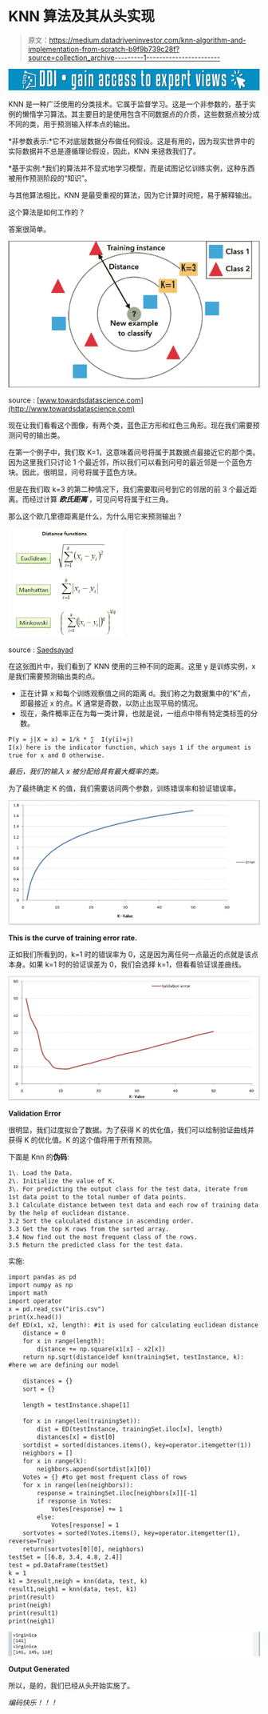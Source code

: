 # KNN 算法及其从头实现

> 原文：<https://medium.datadriveninvestor.com/knn-algorithm-and-implementation-from-scratch-b9f9b739c28f?source=collection_archive---------1----------------------->

[![](img/3115832cdb6864951931328cb78fd49f.png)](http://www.track.datadriveninvestor.com/1B9E)

KNN 是一种广泛使用的分类技术。它属于监督学习。这是一个非参数的，基于实例的懒惰学习算法。其主要目的是使用包含不同数据点的介质，这些数据点被分成不同的类，用于预测输入样本点的输出。

*非参数表示:*它不对底层数据分布做任何假设。这是有用的，因为现实世界中的实际数据并不总是遵循理论假设，因此，KNN 来拯救我们了。

*基于实例:*我们的算法并不显式地学习模型，而是试图记忆训练实例，这种东西被用作预测阶段的“知识”。

与其他算法相比，KNN 是最受重视的算法，因为它计算时间短，易于解释输出。

这个算法是如何工作的？

答案很简单。

![](img/fe2b0584d11f9135343ed18ccd923f7a.png)

source : [www.towardsdatascience.com](http://www.towardsdatascience.com)

现在让我们看看这个图像，有两个类，蓝色正方形和红色三角形。现在我们需要预测问号的输出类。

在第一个例子中，我们取 K=1，这意味着问号将属于其数据点最接近它的那个类。因为这里我们只讨论 1 个最近邻，所以我们可以看到问号的最近邻是一个蓝色方块。因此，很明显，问号将属于蓝色方块。

但是在我们取 k=3 的第二种情况下，我们需要取问号到它的邻居的前 3 个最近距离。而经过计算 ***欧氏距离*** ，可见问号将属于红三角。

那么这个欧几里德距离是什么，为什么用它来预测输出？

![](img/a5715ace709533d1366dd3d9a49e03bc.png)

source : [Saedsayad](http://www.saedsayad.com)

在这张图片中，我们看到了 KNN 使用的三种不同的距离。这里 y 是训练实例，x 是我们需要预测输出类的点。

*   正在计算 x 和每个训练观察值之间的距离 d。我们称之为数据集中的“K”点，即最接近 x 的点。K 通常是奇数，以防止出现平局的情况。
*   现在，条件概率正在为每一类计算，也就是说，一组点中带有特定类标签的分数。

```
P(y = j|X = x) = 1/k * ∑  I(y(i)=j)
I(x) here is the indicator function, which says 1 if the argument is true for x and 0 otherwise.
```

*最后，我们的输入 x 被分配给具有最大概率的类。*

为了最终确定 K 的值，我们需要访问两个参数，训练错误率和验证错误率。

![](img/396362fc916b42c8305bd0e581256481.png)

**This is the curve of training error rate.**

正如我们所看到的，k=1 时的错误率为 0，这是因为离任何一点最近的点就是该点本身。如果 k=1 时的验证误差为 0，我们会选择 k=1，但看看验证误差曲线。

![](img/193f99512e56d8ac9d3b6553260ad528.png)

**Validation Error**

很明显，我们过度拟合了数据。为了获得 K 的优化值，我们可以绘制验证曲线并获得 K 的优化值。K 的这个值将用于所有预测。

下面是 Knn 的**伪码**:

```
1\. Load the Data.
2\. Initialize the value of K.
3\. For predicting the output class for the test data, iterate from 1st data point to the total number of data points.
3.1 Calculate distance between test data and each row of training data by the help of euclidean distance.
3.2 Sort the calculated distance in ascending order.
3.3 Get the top K rows from the sorted array.
3.4 Now find out the most frequent class of the rows.
3.5 Return the predicted class for the test data.
```

实施:

```
import pandas as pd
import numpy as np
import math
import operator
x = pd.read_csv("iris.csv")
print(x.head()) 
def ED(x1, x2, length): #it is used for calculating euclidean distance
    distance = 0
    for x in range(length):
        distance += np.square(x1[x] - x2[x])
    return np.sqrt(distance)def knn(trainingSet, testInstance, k): #here we are defining our model

    distances = {}
    sort = {}

    length = testInstance.shape[1]

    for x in range(len(trainingSet)):
        dist = ED(testInstance, trainingSet.iloc[x], length)
        distances[x] = dist[0]
    sortdist = sorted(distances.items(), key=operator.itemgetter(1))
    neighbors = []
    for x in range(k):
        neighbors.append(sortdist[x][0])
    Votes = {} #to get most frequent class of rows
    for x in range(len(neighbors)):
        response = trainingSet.iloc[neighbors[x]][-1]
        if response in Votes:
            Votes[response] += 1
        else:
            Votes[response] = 1
    sortvotes = sorted(Votes.items(), key=operator.itemgetter(1), reverse=True)
    return(sortvotes[0][0], neighbors)
testSet = [[6.8, 3.4, 4.8, 2.4]]
test = pd.DataFrame(testSet)
k = 1
k1 = 3result,neigh = knn(data, test, k)
result1,neigh1 = knn(data, test, k1)
print(result)
print(neigh)
print(result1)
print(neigh1)
```

![](img/eede62a1ebe73b42f8aaf4f9a6cfa77d.png)

**Output Generated**

所以，是的，我们已经从头开始实施了。

*编码快乐！！！*